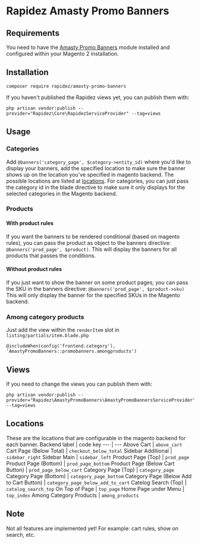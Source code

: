 # Rapidez Amasty Promo Banners

## Requirements

You need to have the [Amasty Promo Banners](https://amasty.com/promo-banners-for-magento-2.html) module installed and configured within your Magento 2 installation.

## Installation

```
composer require rapidez/amasty-promo-banners
```

If you haven't published the Rapidez views yet, you can publish them with:
```
php artisan vendor:publish --provider="Rapidez\Core\RapidezServiceProvider" --tag=views
```

## Usage

### Categories

Add `@banners('category_page', $category->entity_id)` where you'd like to display your banners, add the specified location to make sure the banner shows up on the location you've specified in magento backend. The possible locations are listed at [locations](#Locations). For categories, you can just pass the category id in the blade directive to make sure it only displays for the selected categories in the Magento backend.

### Products

#### With product rules

If you want the banners to be rendered conditional (based on magento rules), you can pass the product as object to the banners directive:
`@banners('prod_page', $product)`.
This will display the banners for all products that passes the conditions.

#### Without product rules

If you just want to show the banner on some product pages, you can pass the SKU in the banners directive:
`@banners('prod_page', $product->sku)`
This will only display the banner for the specified SKUs in the Magento backend.

### Among category products

Just add the view within the `renderItem` slot in `listing/partials/item.blade.php`
```
@includeWhen(config('frontend.category'), 'AmastyPromoBanners::promobanners.amongproducts')
```

## Views

If you need to change the views you can publish them with:
```
php artisan vendor:publish --provider="Rapidez\AmastyPromoBanners\AmastyPromoBannersServiceProvider" --tag=views
```

## Locations

These are the locations that are configurable in the magento backend for each banner.
Backend label | code key
--- | ---
Above Cart | `above_cart`
Cart Page (Below Total) | `checkout_below_total`
Sidebar Additional | `sidebar_right`
Sidebar Main | `sidebar_left`
Product Page (Top) | `prod_page`
Product Page (Bottom) | `prod_page_bottom`
Product Page (Below Cart Button) | `prod_page_below_cart`
Category Page (Top) | `category_page`
Category Page (Bottom) | `category_page_bottom`
Category Page (Below Add to Cart Button) | `category_page_below_add_to_cart`
Catelog Search (Top) | `catalog_search_top`
On Top of Page | `top_page`
Home Page under Menu | `top_index`
Among Category Products | `among_products`

## Note

Not all features are implemented yet! For example: cart rules, show on search, etc.
